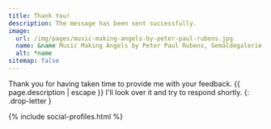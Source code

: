 ```yaml
---
title: Thank You!
description: The message has been sent successfully.
image:
  url: /img/pages/music-making-angels-by-peter-paul-rubens.jpg
  name: &name Music Making Angels by Peter Paul Rubens, Gemäldegalerie, Berlin State Museums
  alt: *name
sitemap: false
---
```


Thank you for having taken time to provide me with your feedback.
{{ page.description | escape }} I'll look over it and try to respond shortly.
{: .drop-letter }

{% include social-profiles.html %}
